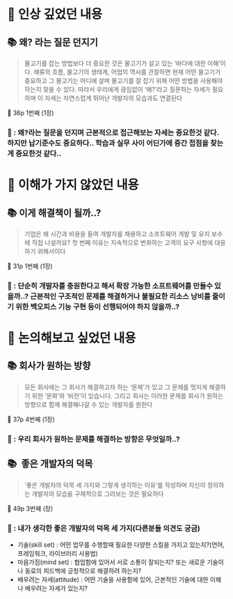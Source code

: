 # 📌 인상 깊었던 내용

## **📚 왜? 라는 질문 던지기**

> 물고기를 잡는 방법보다 더 중요한 것은 물고기가 살고 있는 ‘바다에 대한 이해’이다. 
해류의 흐름, 물고기의 생태계, 어업의 역사를 관찰하면 현재 어떤 물고기가 중요하고 그 물고기는 어디에 살며 물고기를 잘 잡기 위해 어떤 방법을 사용해야 하는지 찾을 수 있다. 따라서 우리에게 끊임없이 ‘왜?’라고 질문하는 자세가 필요하며 이 자세는 자연스럽게 뛰어난 개발자의 모습과도 연결된다

📕 36p 1번째 (1장)
> 

### **🧐 : 왜?라는 질문을 던지며 근본적으로 접근해보는 자세는 중요한것 같다. 하지만 납기준수도 중요하다.. 학습과 실무 사이 어딘가에 중간 접점을 찾는게 중요한것 같다..**

# 📌 이해가 가지 않았던 내용

## **📚 이게 해결책이 될까..?**

> 기업은 왜 시간과 비용을 들여 개발자를 채용하고 소프트웨어 개발 및 유지 보수에 직접 나설까요?
첫 번째 이유는 지속적으로 변화하는 고객의 요구 사항에 대응하기 위해서이다

📕 31p 1번째 (1장)
> 

### **🧐 : 단순히 개발자를 충원한다고 해서 확장 가능한 소프트웨어를 만들수 있을까..? 근본적인 구조적인 문제를 해결하거나 불필요한 리소스 낭비를 줄이기 위한 백오피스 기능 구현 등이 선행되어야 하지 않을까..?**

# 📌 논의해보고 싶었던 내용

## **📚 회사가 원하는 방향**

> 모든 회사에는 그 회사가 해결하고자 하는 ‘문제’가 있고 그 문제를 멋지게 해결하기 위한 ‘문화’와 ‘비전’이 있습니다. 그리고 회사는 이러한 문제를 회사가 원하는 방향으로 함께 해결해나갈 수 있는 개발자를 원한다

📕 37p 4번째 (1장)
> 

### **🧐 : 우리 회사가 원하는 문제를 해결하는 방향은 무엇일까..?**

## **📚  좋은 개발자의 덕목**

> ‘좋은 개발자의 덕목 세 가지와 그렇게 생각하는 이유’를 작성하며 자신이 정의하는 개발자의 모습을 구체적으로 그려보는 것은 필요하다

📕 49p 3번째 (장)
> 

### **🧐 : 내가 생각한 좋은 개발자의 덕목 세 가지(다른분들 의견도 궁금)**

- 기술(skill set) : 어떤 업무를 수행할때 필요한 다양한 스킬을 가지고 있는지?(언어, 프레임워크, 라이브러리 사용법)
- 마음가짐(mind set) : 협업함에 있어서 서로 소통이 잘되는지? 또는 새로운 기술이나 동료의 피드백에 긍정적으로 해결하려 하는지?
- 배우려는 자세(attitude) : 어떤 기술을 사용함에 있어, 근본적인 기술에 대한 이해나 배우려는 자세가 있는지?
